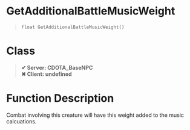 # GetAdditionalBattleMusicWeight
> `float GetAdditionalBattleMusicWeight()`
# Class
> __✔ Server: CDOTA_BaseNPC__  
> __✖ Client: undefined__  
# Function Description
Combat involving this creature will have this weight added to the music calcuations.
